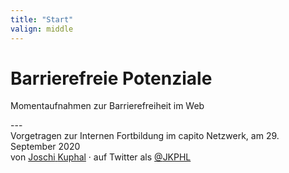 ```yaml
---
title: "Start"
valign: middle
---
```

# Barrierefreie Potenziale
<p class="tagline">Momentaufnahmen zur Barrierefreiheit im Web</p>
---
<div class="p-author h-card">
    <span class="visually-hidden">Vorgetragen zur Internen Fortbildung im </span>capito Netzwerk<span aria-hidden="true">, </span><span class="visually-hidden">am</span> 29. September 2020<br/>
    <span class="visually-hidden">von</span> <a href="https://jkphl.is" target="_blank" rel="me"><span class="p-given-name">Joschi</span> <span class="p-family-name">Kuphal</span></a> <span aria-hidden="true">·</span> <span class="visually-hidden"> auf Twitter als</span> <a href="https://twitter.com/jkphl" rel="me" target="_blank" class="handle"><span aria-hidden="true">@</span>JKPHL</a>
</div>
